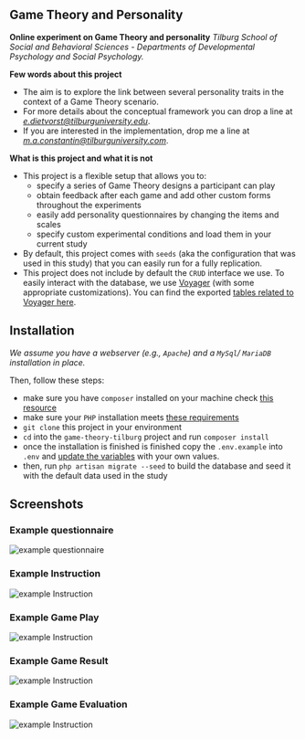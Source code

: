 ## Game Theory and Personality

**Online experiment on Game Theory and personality** *Tilburg School of Social and Behavioral Sciences - Departments of Developmental Psychology and Social Psychology.*

**Few words about this project**
 - The aim is to explore the link between several personality traits in the context of a Game Theory scenario.
 - For more details about the conceptual framework you can drop a line at *e.dietvorst@tilburguniversity.edu*.
 - If you are interested in the implementation, drop me a line at *m.a.constantin@tilburguniversity.com*.
  
 **What is this project and what it is not**
  - This project is a flexible setup that allows you to:
    - specify a series of Game Theory designs a participant can play
    - obtain feedback after each game and add other custom forms throughout the experiments
    - easily add personality questionnaires by changing the items and scales
    - specify custom experimental conditions and load them in your current study
  - By default, this project comes with `seeds` (aka the configuration that was used in this study) that you can easily run for a fully replication.
  - This project does not include by default the `CRUD` interface we use. To easily interact with the database, we use [Voyager](https://github.com/the-control-group/voyager) (with some appropriate customizations). You can find the exported [tables related to Voyager here](https://github.com/mihaiconstantin/game-theory-tilburg/blob/master/game-theory-voyager-setup.sql).

## Installation
 *We assume you have a webserver (e.g., `Apache`) and a `MySql`/ `MariaDB` installation in place.*
 
 Then, follow these steps:
  - make sure you have `composer` installed on your machine check [this resource](https://getcomposer.org/doc/00-intro.md)
  - make sure your `PHP` installation meets [these requirements](https://laravel.com/docs/5.4/installation#server-requirements)
  - `git clone` this project in your environment
  - `cd` into the `game-theory-tilburg` project and run `composer install`
  - once the installation is finished is finished copy the `.env.example` into `.env` and [update the variables](https://laravel.com/docs/5.4/configuration#environment-configuration) with your own values.
  - then, run `php artisan migrate --seed` to build the database and seed it with the default data used in the study
  
  
## Screenshots
  
### Example questionnaire
![example questionnaire](https://github.com/mihaiconstantin/game-theory-tilburg/blob/master/demo/demo_questionnaire.PNG)
  
### Example Instruction
![example Instruction](https://raw.githubusercontent.com/mihaiconstantin/game-theory-tilburg/99fcfa7a4db93aa473b45f62942aa5f5345f29d1/demo/demo_instruction.PNG)
    
### Example Game Play
![example Instruction](https://github.com/mihaiconstantin/game-theory-tilburg/blob/master/demo/demo_game_play.PNG) 

### Example Game Result
![example Instruction](https://github.com/mihaiconstantin/game-theory-tilburg/blob/master/demo/demo_game_result.PNG)

### Example Game Evaluation
![example Instruction](https://github.com/mihaiconstantin/game-theory-tilburg/blob/master/demo/demo_evaluation.PNG) 


  
